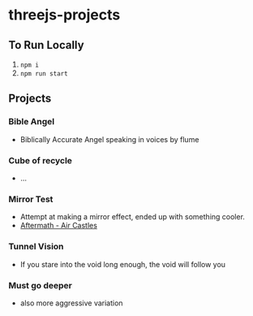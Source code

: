 # threejs-projects

## To Run Locally

1. ```npm i```
2. ```npm run start```

## Projects

### Bible Angel

- Biblically Accurate Angel speaking in voices by flume

### Cube of recycle

- ...

### Mirror Test

- Attempt at making a mirror effect, ended up with something cooler.
- [Aftermath - Air Castles](https://soundcloud.com/air_castles/aftermath-4?si=0bbd1519b646441da2fb429484d0194c)

### Tunnel Vision

- If you stare into the void long enough, the void will follow you


### Must go deeper

- also more aggressive variation